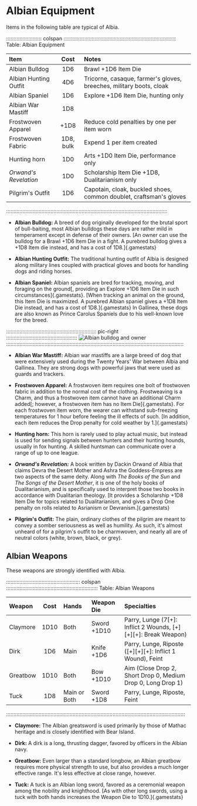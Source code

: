 # Albian Equipment

Items in the following table are typical of Albia.

:::::::::::::::::::::::: colspan ::::::::::::::::::::::::::::::::::::::::::::::::::::::::::::::::::::::::::::
Table: Albian Equipment

| Item                    | Cost      | Notes                                                               |
| :---------------------- | :-------: | :------------------------------------------------------------------ |
| Albian Bulldog          | 1D6       | Brawl +1D6 Item Die                                                 |
| Albian Hunting Outfit   | 4D6       | Tricorne, casaque, farmer's gloves, breeches, military boots, cloak |
| Albian Spaniel          | 1D6       | Explore +1D6 Item Die, hunting only                                 |
| Albian War Mastiff      | 1D8       |                                                                     |
| Frostwoven Apparel      | +1D8      | Reduce cold penalties by one per item worn                          |
| Frostwoven Fabric       | 1D8, bulk | Expend 1 per item created                                           |
| Hunting horn            | 1D0       | Arts +1D0 Item Die, performance only                                |
| *Orwand's Revelation*   | 1D0       | Scholarship Item Die +1D8, Dualitarianism only                      |
| Pilgrim's Outfit        | 1D6       | Capotain, cloak, buckled shoes, common doublet, craftsman's gloves  |
:::::::::::::::::::::::::::::::::::::::::::::::::::::::::::::::::::::::::::::::::::::::::::::::::::::::::::::

- **Albian Bulldog:** A breed of dog originally developed for the brutal sport of bull-baiting,
  most Albian bulldogs these days are rather mild in temperament except in defense of their
  owners. [An owner can use the bulldog for a Brawl +1D6 Item Die in a fight.  A purebred bulldog gives a +1D8 Item die instead, and has a cost of 1D8.]{.gamestats}

- **Albian Hunting Outfit:** The traditional hunting outfit of Albia is
  designed along military lines coupled with practical gloves and boots for handling 
  dogs and riding horses.

- **Albian Spaniel:** Albian spaniels are bred for tracking, moving, and
  foraging on the ground[, providing an Explore +1D6 Item Die in such circumstances]{.gamestats}.
  [When tracking an animal on the ground, this Item Die is maximized. A purebred Albian spaniel gives a +1D8 Item Die instead, and has a cost of 1D8.]{.gamestats}
  In Gallinea, these dogs are also known as Prince Carolus Spaniels due to his well-known love for the breed.

::::::::::::::::::::::::::::::::::::::::::::::::::::::::::::: pic-right ::::::::::::::::::::::::::::::::::::::::::::::::
![Albian bulldog and owner](assets/Characters/Medium/Victoria.jpg "Albian bulldog and owner")
::::::::::::::::::::::::::::::::::::::::::::::::::::::::::::::::::::::::::::::::::::::::::::::::::::::::::::::::::::::::

- **Albian War Mastiff:** Albian war mastiffs are a large breed of dog that were extensively used during the 
  Twenty Years' War between Albia and Gallinea. They are strong dogs with powerful jaws that were used as guards 
  and trackers.

- **Frostwoven Apparel:** A frostwoven item requires one bolt of
  frostwoven fabric in addition to the normal cost of the clothing.
  Frostweaving is a Charm, and thus a frostwoven item cannot have an
  additional Charm added[; however, a frostwoven item has no Item Die]{.gamestats}. For
  each frostwoven item worn, the wearer can withstand sub-freezing
  temperatures for 1 hour before feeling the ill effects of such. 
  [In addition, each item reduces the Drop penalty for cold weather by 1.]{.gamestats}

- **Hunting horn:** This horn is rarely used to play actual music, but instead is
  used for sending signals between hunters and their hunting hounds, usually in 
  fox hunting. A skilled huntsman can communicate over a range of up to one league.

- ***Orwand's Revelation:*** A book written by Dackin Orwand of Albia that claims Devra the Desert Mother and Ashra the Goddess-Empress are two 
  aspects of the same deity. Along with *The Books of the Sun* and *The Songs of the Desert Mother*, it is one of the holy books of Dualitarianism,
  and is specifically used to interpret those two books in accordance with Dualitarian theology. [It provides a Scholarship +1D8 Item Die for topics related to Dualitarianism, and gives a Drop One penalty on rolls related to Asrianism or Devranism.]{.gamestats}

- **Pilgrim's Outfit:** The plain, ordinary clothes of the pilgrim are meant to
  convey a somber seriousness as well as humility. As such, it's almost unheard of
  for a pilgrim's outfit to be charmwoven, and nearly all are of neutral colors
  (white, brown, black, or grey).

## Albian Weapons

These weapons are strongly identified with Albia. 

:::::::::::::::::::::::::::::::::::::::::::::::::: colspan ::::::::::::::::::::::::::::::::::::::::::::::::::::::::::::::
Table: Albian Weapons

| Weapon          | Cost | Hands        | Weapon Die   | Specialties                                                    |
| :-------------- | :--: | :----------- | :----------- | :------------------------------------------------------------- |
| Claymore        | 1D10 | Both         | Sword +1D10  | Parry, Lunge (7[+]: Inflict 2 Wounds, [+][+][+]: Break Weapon) |
| Dirk            | 1D6  | Main         | Knife +1D6   | Parry, Lunge, Riposte ([+][+][+]: Inflict 1 Wound), Feint      |
| Greatbow        | 1D10 | Both         | Bow   +1D10  | Aim (Close Drop 2, Short Drop 0, Medium Drop 0, Long Drop 1)   |
| Tuck            | 1D8  | Main or Both | Sword +1D8   | Parry, Lunge, Riposte, Feint                                   |
:::::::::::::::::::::::::::::::::::::::::::::::::::::::::::::::::::::::::::::::::::::::::::::::::::::::::::::::::::::::::

  - **Claymore:** The Albian greatsword is used primarily by those of Mathac heritage and is closely identified with Bear Island.

  - **Dirk:** A dirk is a long, thrusting dagger, favored by officers in the Albian navy.

  - **Greatbow:** Even larger than a standard longbow, an Albian greatbow
    requires more physical strength to use, but also provides a much longer
    effective range. It's less effective at close range, however.

  - **Tuck:** A tuck is an Albian long sword, favored as a ceremonial weapon among the nobility and knighthood.
     [As with other long swords, using a tuck with both hands increases the Weapon Die to 1D10.]{.gamestats}

